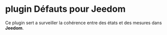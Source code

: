 # plugin **Défauts** pour Jeedom

Ce plugin sert a surveiller la cohérence entre des états et des mesures dans **Jeedom**.
